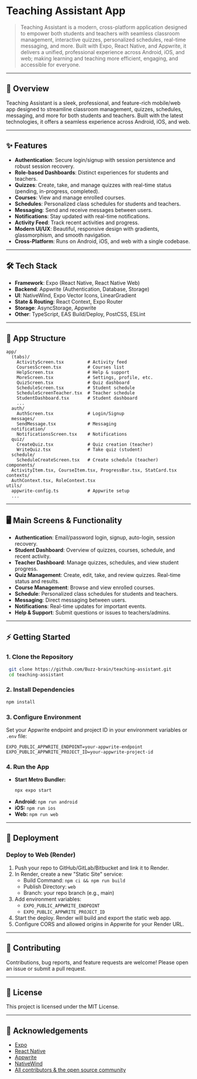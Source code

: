 # Teaching Assistant App

 > Teaching Assistant is a modern, cross-platform application designed to empower both students and teachers with seamless classroom management, interactive quizzes, personalized schedules, real-time messaging, and more. Built with Expo, React Native, and Appwrite, it delivers a unified, professional experience across Android, iOS, and web; making learning and teaching more efficient, engaging, and accessible for everyone.

---

## 🚀 Overview

Teaching Assistant is a sleek, professional, and feature-rich mobile/web app designed to streamline classroom management, quizzes, schedules, messaging, and more for both students and teachers. Built with the latest technologies, it offers a seamless experience across Android, iOS, and web.

---

## ✨ Features

- **Authentication**: Secure login/signup with session persistence and robust session recovery.
- **Role-based Dashboards**: Distinct experiences for students and teachers.
- **Quizzes**: Create, take, and manage quizzes with real-time status (pending, in-progress, completed).
- **Courses**: View and manage enrolled courses.
- **Schedules**: Personalized class schedules for students and teachers.
- **Messaging**: Send and receive messages between users.
- **Notifications**: Stay updated with real-time notifications.
- **Activity Feed**: Track recent activities and progress.
- **Modern UI/UX**: Beautiful, responsive design with gradients, glassmorphism, and smooth navigation.
- **Cross-Platform**: Runs on Android, iOS, and web with a single codebase.

---

## 🛠️ Tech Stack

- **Framework**: Expo (React Native, React Native Web)
- **Backend**: Appwrite (Authentication, Database, Storage)
- **UI**: NativeWind, Expo Vector Icons, LinearGradient
- **State & Routing**: React Context, Expo Router
- **Storage**: AsyncStorage, Appwrite
- **Other**: TypeScript, EAS Build/Deploy, PostCSS, ESLint

---

## 📁 App Structure

```
app/
  (tabs)/
    ActivityScreen.tsx         # Activity feed
    CoursesScreen.tsx          # Courses list
    HelpScreen.tsx             # Help & support
    MoreScreen.tsx             # Settings, profile, etc.
    QuizScreen.tsx             # Quiz dashboard
    ScheduleScreen.tsx         # Student schedule
    ScheduleScreenTeacher.tsx  # Teacher schedule
    StudentDashboard.tsx       # Student dashboard
    ...
  auth/
    AuthScreen.tsx             # Login/Signup
  messages/
    SendMessage.tsx            # Messaging
  notification/
    NotificationsScreen.tsx    # Notifications
  quiz/
    CreateQuiz.tsx             # Quiz creation (teacher)
    WriteQuiz.tsx              # Take quiz (student)
  schedule/
    ScheduleCreateScreen.tsx   # Create schedule (teacher)
components/
  ActivityItem.tsx, CourseItem.tsx, ProgressBar.tsx, StatCard.tsx
contexts/
  AuthContext.tsx, RoleContext.tsx
utils/
  appwrite-config.ts           # Appwrite setup
  ...
```

---

## 🖥️ Main Screens & Functionality

- **Authentication**: Email/password login, signup, auto-login, session recovery.
- **Student Dashboard**: Overview of quizzes, courses, schedule, and recent activity.
- **Teacher Dashboard**: Manage quizzes, schedules, and view student progress.
- **Quiz Management**: Create, edit, take, and review quizzes. Real-time status and results.
- **Course Management**: Browse and view enrolled courses.
- **Schedule**: Personalized class schedules for students and teachers.
- **Messaging**: Direct messaging between users.
- **Notifications**: Real-time updates for important events.
- **Help & Support**: Submit questions or issues to teachers/admins.

---

## ⚡ Getting Started

### 1. Clone the Repository

```bash
 git clone https://github.com/Buzz-brain/teaching-assistant.git
 cd teaching-assistant
```

### 2. Install Dependencies

```bash
npm install
```

### 3. Configure Environment

Set your Appwrite endpoint and project ID in your environment variables or `.env` file:

```
EXPO_PUBLIC_APPWRITE_ENDPOINT=your-appwrite-endpoint
EXPO_PUBLIC_APPWRITE_PROJECT_ID=your-appwrite-project-id
```

### 4. Run the App

- **Start Metro Bundler:**
  ```bash
  npx expo start
  ```
- **Android:** `npm run android`
- **iOS:** `npm run ios`
- **Web:** `npm run web`

---

## 🚢 Deployment

### Deploy to Web (Render)

1. Push your repo to GitHub/GitLab/Bitbucket and link it to Render.
2. In Render, create a new "Static Site" service:
   - Build Command: `npm ci && npm run build`
   - Publish Directory: `web`
   - Branch: your repo branch (e.g., main)
3. Add environment variables:
   - `EXPO_PUBLIC_APPWRITE_ENDPOINT`
   - `EXPO_PUBLIC_APPWRITE_PROJECT_ID`
4. Start the deploy. Render will build and export the static web app.
5. Configure CORS and allowed origins in Appwrite for your Render URL.

---

## 🤝 Contributing

Contributions, bug reports, and feature requests are welcome! Please open an issue or submit a pull request.

---

## 📄 License

This project is licensed under the MIT License.

---

## 🙏 Acknowledgements

- [Expo](https://expo.dev)
- [React Native](https://reactnative.dev/)
- [Appwrite](https://appwrite.io/)
- [NativeWind](https://www.nativewind.dev/)
- [All contributors & the open source community](https://github.com/Buzz-brain/teaching-assistant/graphs/contributors)
